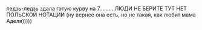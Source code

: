ледзь-ледзь здала гэтую курву на 7.........
ЛЮДИ НЕ БЕРИТЕ ТУТ НЕТ ПОЛЬСКОЙ НОТАЦИИ (ну вернее она есть, но не такая, как любит мама Аделя)))))
